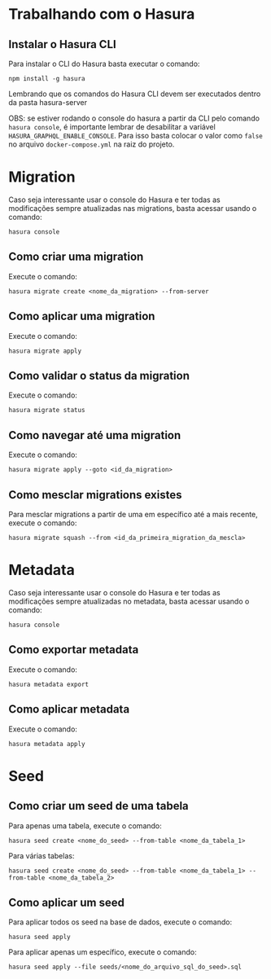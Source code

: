 # Trabalhando com o Hasura

## Instalar o Hasura CLI

Para instalar o CLI do Hasura basta executar o comando:

```
npm install -g hasura
```

Lembrando que os comandos do Hasura CLI devem ser executados dentro da pasta hasura-server

OBS: se estiver rodando o console do hasura a partir da CLI pelo comando `hasura console`, é importante lembrar de desabilitar a variável
`HASURA_GRAPHQL_ENABLE_CONSOLE`. Para isso basta colocar o valor como `false` no arquivo `docker-compose.yml` na raiz do projeto.

# Migration

Caso seja interessante usar o console do Hasura e ter todas as modificações sempre atualizadas nas migrations, basta acessar usando o comando:

```
hasura console
```

## Como criar uma migration

Execute o comando:

```
hasura migrate create <nome_da_migration> --from-server
```

## Como aplicar uma migration

Execute o comando:

```
hasura migrate apply
```

## Como validar o status da migration

Execute o comando:

```
hasura migrate status
```

## Como navegar até uma migration

Execute o comando:

```
hasura migrate apply --goto <id_da_migration>
```

## Como mesclar migrations existes

Para mesclar migrations a partir de uma em específico até a mais recente, execute o comando:

```
hasura migrate squash --from <id_da_primeira_migration_da_mescla>
```

# Metadata

Caso seja interessante usar o console do Hasura e ter todas as modificações sempre atualizadas no metadata, basta acessar usando o comando:

```
hasura console
```

## Como exportar metadata

Execute o comando:

```
hasura metadata export
```

## Como aplicar metadata

Execute o comando:

```
hasura metadata apply
```

# Seed

## Como criar um seed de uma tabela

Para apenas uma tabela, execute o comando:

```
hasura seed create <nome_do_seed> --from-table <nome_da_tabela_1>
```

Para várias tabelas:

```
hasura seed create <nome_do_seed> --from-table <nome_da_tabela_1> --from-table <nome_da_tabela_2>
```

## Como aplicar um seed

Para aplicar todos os seed na base de dados, execute o comando:

```
hasura seed apply
```

Para aplicar apenas um específico, execute o comando:

```
hasura seed apply --file seeds/<nome_do_arquivo_sql_do_seed>.sql
```
